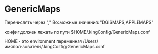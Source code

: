 # GenericMaps

Перечислять через ","
Возможные значения: "DGISMAPS,APPLEMAPS"

конфиг должен лежать по пути $HOME/.kingConfig/GenericMaps.conf

HOME - это environment переменная 
/Users/имяпользователя/.kingConfig/GenericMaps.conf
